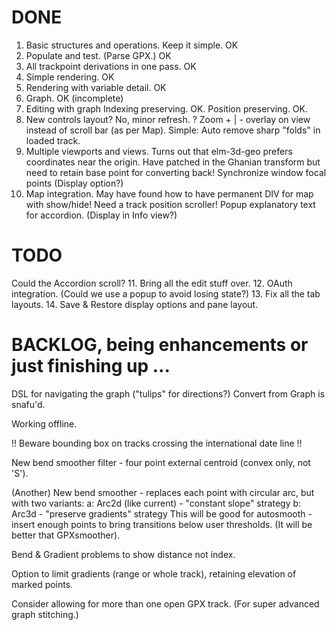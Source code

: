 # DONE
1. Basic structures and operations. Keep it simple. OK
2. Populate and test. (Parse GPX.) OK
3. All trackpoint derivations in one pass. OK
4. Simple rendering. OK
5. Rendering with variable detail. OK
6. Graph. OK (incomplete)
7. Editing with graph
Indexing preserving. OK.
Position preserving. OK. 
8. New controls layout? No, minor refresh.
? Zoom + | - overlay on view instead of scroll bar (as per Map).
Simple: Auto remove sharp "folds" in loaded track.
9. Multiple viewports and views.
Turns out that elm-3d-geo prefers coordinates near the origin.
Have patched in the Ghanian transform but need to retain base point for converting back!
Synchronize window focal points (Display option?)
10. Map integration. May have found how to have permanent DIV for map with show/hide!
Need a track position scroller!
Popup explanatory text for accordion. (Display in Info view?)

# TODO

Could the Accordion scroll?
11. Bring all the edit stuff over.
12. OAuth integration. (Could we use a popup to avoid losing state?)
13. Fix all the tab layouts.
14. Save & Restore display options and pane layout.

# BACKLOG, being enhancements or just finishing up ...

DSL for navigating the graph ("tulips" for directions?)
Convert from Graph is snafu'd.

Working offline.

!! Beware bounding box on tracks crossing the international date line !!

New bend smoother filter - four point external centroid (convex only, not 'S').

(Another) New bend smoother - replaces each point with circular arc, but with two variants:
a: Arc2d (like current) - "constant slope" strategy
b: Arc3d - "preserve gradients" strategy
This will be good for autosmooth - insert enough points to bring transitions below user thresholds.
(It will be better that GPXsmoother).

Bend & Gradient problems to show distance not index.

Option to limit gradients (range or whole track), retaining elevation of marked points.

Consider allowing for more than one open GPX track.
(For super advanced graph stitching.)


